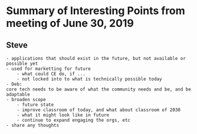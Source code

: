 # Summary of Interesting Points from meeting of June 30, 2019
## Steve
	- applications that should exist in the future, but not available or possible yet
	- used for marketting for future		
		- what could CE do, if ...
		- not locked into to what is technically possible today
	- Deb: 
    core tech needs to be aware of what the community needs and be, and be adaptable
	- broaden scope
		- future state	
		- improve classroom of today, and what about classroom of 2030
		- what it might look like in future
		- continue to expand engaging the orgs, etc
	- share any thoughts
